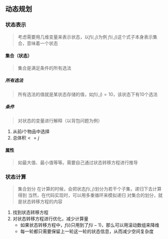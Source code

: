 ## 动态规划



### 状态表示
> 考虑需要用几维变量来表示状态，以$f(i,j)$为例
> $f(i,j)$这个式子本身表示集合，意味着一个状态
#### 集合（状态）
> 集合是满足条件的所有选法
##### 所有选法
> 所有选法的值就是某状态存储的值，如$f(i,j) = 10$，该状态下有10个选法
##### 条件
> 对状态的变量进行解释（以背包问题为例）
1. 从前$i$个物品中选择
2. 总体积$<=j$

#### 属性
> 如最大值、最小值等等。需要自己通过状态转移方程进行推导



### 状态计算
> 集合划分
> 在计算的时候，会把状态$f(i,j)$划分为若干个子集，递归下去计算得到
> 当然，在代码实现时，可以用多重循环来模拟递归
> 对集合的划分，就是状态转移方程的内容
1. 找到状态转移方程
2. 对状态转移方程进行优化，减少计算量
   - 如果状态转移方程中，$f(i)$只用到了$f(i-1)$，那么可以用滚动数组来降维
   - 每一轮都只需要保留上一轮这一轮的状态信息，从而减少空间复杂度